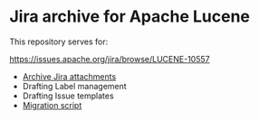 # Jira archive for Apache Lucene

This repository serves for:

https://issues.apache.org/jira/browse/LUCENE-10557

- [Archive Jira attachments](./attachments)
- Drafting Label management
- Drafting Issue templates
- [Migration script](./migration/)

